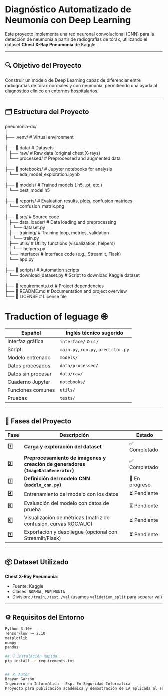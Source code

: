 # Diagnóstico Automatizado de Neumonía con Deep Learning

Este proyecto implementa una red neuronal convolucional (CNN) para la detección de neumonía a partir de radiografías de tórax, utilizando el dataset **Chest X-Ray Pneumonia** de Kaggle.

---

## 🔍 Objetivo del Proyecto

Construir un modelo de Deep Learning capaz de diferenciar entre radiografías de tórax normales y con neumonía, permitiendo una ayuda al diagnóstico clínico en entornos hospitalarios.

---

## 🗂️ Estructura del Proyecto

pneumonia-dx/ <br/>
│ <br/>
├── .venv/                        # Virtual environment <br/>
│ <br/>
├── 📁 data/                      # Datasets <br/> 
│   ├── raw/                     # Raw data (original chest X-rays) <br/>
│   └── processed/               # Preprocessed and augmented data <br/>
│ <br/>
├── 📁 notebooks/                 # Jupyter notebooks for analysis <br/>
│   └── eda_model_exploration.ipynb <br/>
│ <br/>
├── 📁 models/                    # Trained models (.h5, .pt, etc.) <br/>
│   └── best_model.h5 <br/>
│ <br/>
├── 📁 reports/                   # Evaluation results, plots, confusion matrices <br/>
│   └── confusion_matrix.png <br/>
│ <br/>
├── 📁 src/                       # Source code <br/>
│   ├── data_loader/             # Data loading and preprocessing <br/>
│   │   └── dataset.py <br/>
│   ├── training/                # Training loop, metrics, validation <br/>
│   │   └── train.py <br/>
│   ├── utils/                   # Utility functions (visualization, helpers) <br/>
│   │   └── helpers.py <br/>
│   └── interface/               # Interface code (e.g., Streamlit, Flask) <br/>
│       └── app.py <br/>
│ <br/>
├── 📁 scripts/                   # Automation scripts <br/>
│   └── download_dataset.py      # Script to download Kaggle dataset <br/>
│ <br/>
├── 📄 requirements.txt          # Project dependencies <br/>
├── 📄 README.md                 # Documentation and project overview <br/>
└── 📄 LICENSE                   # License file <br/>



# Traduction of leguage 🌐

| Español            | Inglés técnico sugerido             |
| ------------------ | ----------------------------------- |
| Interfaz gráfica   | `interface/` o `ui/`                |
| Script             | `main.py`, `run.py`, `predictor.py` |
| Modelo entrenado   | `models/`                           |
| Datos procesados   | `data/processed/`                   |
| Datos sin procesar | `data/raw/`                         |
| Cuaderno Jupyter   | `notebooks/`                        |
| Funciones comunes  | `utils/`                            |
| Pruebas            | `tests/`                            |





---

## 📌 Fases del Proyecto

| Fase | Descripción | Estado |
|------|-------------|--------|
| 1️⃣   | **Carga y exploración del dataset** | ✅ Completado |
| 2️⃣   | **Preprocesamiento de imágenes y creación de generadores (`ImageDataGenerator`)** | ✅ Completado |
| 3️⃣   | **Definición del modelo CNN (`modelo_cnn.py`)** | 🔄 En progreso |
| 4️⃣   | Entrenamiento del modelo con los datos | ⏳ Pendiente |
| 5️⃣   | Evaluación del modelo con datos de prueba | ⏳ Pendiente |
| 6️⃣   | Visualización de métricas (matriz de confusión, curvas ROC/AUC) | ⏳ Pendiente |
| 7️⃣   | Exportación y despliegue (opcional con Streamlit/Flask) | ⏳ Pendiente |

---

## 📦 Dataset Utilizado

**Chest X-Ray Pneumonia**:  
- Fuente: Kaggle  
- Clases: `NORMAL`, `PNEUMONIA`  
- División: `/train`, `/test`, `/val` (usamos `validation_split` para separar val)

---

## ⚙️ Requisitos del Entorno

```bash
Python 3.10+
TensorFlow >= 2.10
matplotlib
numpy
pandas

## 👇 Instalación Rapida
pip install -r requirements.txt


## ✍️ Autor
Brayan Garzón
Ingeniero en Informática - Esp. En Seguridad Informatica
Proyecto para publicación académica y demostración de IA aplicada al sector salud.